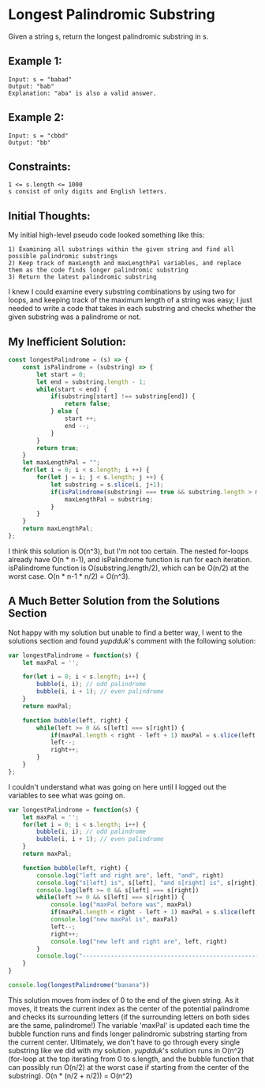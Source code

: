 # Longest Palindromic Substring

Given a string s, return the longest palindromic substring in s. 

## Example 1: 
```
Input: s = "babad"
Output: "bab"
Explanation: "aba" is also a valid answer.
```

## Example 2: 
```
Input: s = "cbbd"
Output: "bb"
```

## Constraints: 
```
1 <= s.length <= 1000
s consist of only digits and English letters.
```

## Initial Thoughts: 
My initial high-level pseudo code looked something like this: 
```
1) Examining all substrings within the given string and find all possible palindromic substrings  
2) Keep track of maxLength and maxLengthPal variables, and replace them as the code finds longer palindromic substring
3) Return the latest palindromic substring
```

I knew I could examine every substring combinations by using two for loops, and keeping track of the maximum length of a string was easy; I just needed to write a code that takes in each substring and checks whether the given substring was a palindrome or not. 

## My Inefficient Solution:
```js
const longestPalindrome = (s) => {
    const isPalindrome = (substring) => {
        let start = 0; 
        let end = substring.length - 1;
        while(start < end) {
            if(substring[start] !== substring[end]) {
                return false;
            } else {
                start ++;
                end --;
            }
        }
        return true;
    }
    let maxLengthPal = "";
    for(let i = 0; i < s.length; i ++) {
        for(let j = i; j < s.length; j ++) {
            let substring = s.slice(i, j+1);
            if(isPalindrome(substring) === true && substring.length > maxLengthPal.length) {
                maxLengthPal = substring;
            }
        }
    }
    return maxLengthPal;
};
```
I think this solution is O(n^3), but I'm not too certain. The nested for-loops already have O(n * n-1), and isPalindrome function is run for each iteration. isPalindrome function is O(substring.length/2), which can be O(n/2) at the worst case. O(n * n-1 * n/2) = O(n^3). 

## A Much Better Solution from the Solutions Section 
Not happy with my solution but unable to find a better way, I went to the solutions section and found *yupdduk*'s comment with the following solution: 
```js
var longestPalindrome = function(s) {
    let maxPal = '';

    for(let i = 0; i < s.length; i++) {
        bubble(i, i); // odd palindrome
        bubble(i, i + 1); // even palindrome
    }
    return maxPal;

    function bubble(left, right) {
        while(left >= 0 && s[left] === s[right]) {
            if(maxPal.length < right - left + 1) maxPal = s.slice(left, right + 1)
            left--;
            right++;
        }
    }
};
```
I couldn't understand what was going on here until I logged out the variables to see what was going on. 

```js
var longestPalindrome = function(s) {
    let maxPal = '';
    for(let i = 0; i < s.length; i++) {
        bubble(i, i); // odd palindrome
        bubble(i, i + 1); // even palindrome
    }
    return maxPal;

    function bubble(left, right) {
        console.log("left and right are", left, "and", right)
        console.log("s[left] is", s[left], "and s[right] is", s[right])
        console.log(left >= 0 && s[left] === s[right])
        while(left >= 0 && s[left] === s[right]) {
            console.log("maxPal before was", maxPal)
            if(maxPal.length < right - left + 1) maxPal = s.slice(left, right + 1)
            console.log("new maxPal is", maxPal)
            left--;
            right++;
            console.log("new left and right are", left, right)
        }
        console.log("------------------------------------------------------------------------")
    }
}

console.log(longestPalindrome("banana"))
```

This solution moves from index of 0 to the end of the given string. As it moves, it treats the current index as the center of the potential palindrome and checks its surrounding letters (if the surrounding letters on both sides are the same, palindrome!) The variable 'maxPal' is updated each time the bubble function runs and finds longer palindromic substring starting from the current center. Ultimately, we don't have to go through every single substring like we did with my solution. *yupdduk*'s solution runs in O(n^2) (for-loop at the top iterating from 0 to s.length, and the bubble function that can possibly run O(n/2) at the worst case if starting from the center of the substring). O(n * (n/2 + n/2)) = O(n^2)